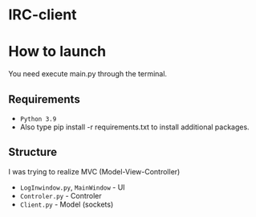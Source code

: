 # IRC-client
# How to launch
You need execute main.py through the terminal.
## Requirements
* `Python 3.9` 
* Also type pip install -r requirements.txt to install additional packages.
## Structure
I was trying to realize MVC (Model-View-Controller) 
* `LogInwindow.py`, `MainWindow` - UI
* `Controler.py` - Controler   
* `Client.py` - Model (sockets)
